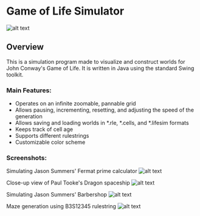 # Game of Life Simulator
![alt text](https://i.imgur.com/6bH8f7O.png)
## Overview
This is a simulation program made to visualize and construct worlds for John Conway's Game of Life. It is written in Java using the standard Swing toolkit.

### Main Features:
* Operates on an infinite zoomable, pannable grid
* Allows pausing, incrementing, resetting, and adjusting the speed of the generation
* Allows saving and loading worlds in *.rle, *.cells, and *.lifesim formats
* Keeps track of cell age
* Supports different rulestrings
* Customizable color scheme

### Screenshots:
Simulating Jason Summers' Fermat prime calculator
![alt text](https://i.imgur.com/hUEjSCs.png)

Close-up view of Paul Tooke's Dragon spaceship
![alt text](https://i.imgur.com/l3qH44r.png)

Simulating Jason Summers' Barbershop
![alt text](https://i.imgur.com/BO530Xv.png)

Maze generation using B3S12345 rulestring
![alt text](https://i.imgur.com/6z3BDJe.png)
